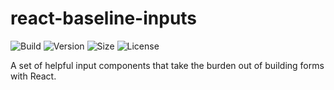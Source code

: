# react-baseline-inputs

![Build](https://img.shields.io/travis/promptworks/react-forms/master?style=flat-square)
![Version](https://img.shields.io/npm/v/react-baseline-inputs?style=flat-square)
![Size](https://img.shields.io/bundlephobia/minzip/react-baseline-inputs?style=flat-square)
![License](https://img.shields.io/npm/l/react-baseline-inputs?style=flat-square)

A set of helpful input components that take the burden out of building forms with React.
